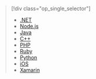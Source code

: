 > [!div class="op_single_selector"]
> * [.NET](../articles/storage/storage-dotnet-how-to-use-blobs.md)
> * [Node.js](../articles/storage/storage-nodejs-how-to-use-blob-storage.md)
> * [Java](../articles/storage/storage-java-how-to-use-blob-storage.md)
> * [C++](../articles/storage/storage-c-plus-plus-how-to-use-blobs.md)
> * [PHP](../articles/storage/storage-php-how-to-use-blobs.md)
> * [Ruby](../articles/storage/storage-ruby-how-to-use-blob-storage.md)
> * [Python](../articles/storage/storage-python-how-to-use-blob-storage.md)
> * [iOS](../articles/storage/storage-ios-how-to-use-blob-storage.md)
> * [Xamarin](../articles/storage/storage-xamarin-blob-storage.md)
> 
> 

<!--HONumber=Sep16_HO3-->


